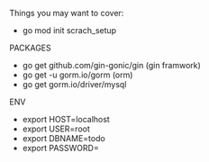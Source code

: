 Things you may want to cover:

- go mod init scrach_setup

PACKAGES

- go get github.com/gin-gonic/gin (gin framwork)
- go get -u gorm.io/gorm (orm)
- go get gorm.io/driver/mysql

ENV

- export HOST=localhost
- export USER=root
- export DBNAME=todo
- export PASSWORD=
